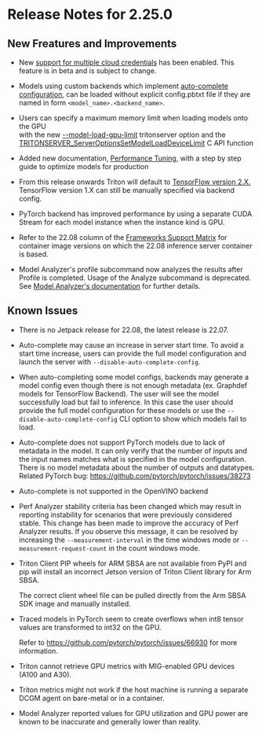 <!--
# Copyright 2018-2022, NVIDIA CORPORATION & AFFILIATES. All rights reserved.
#
# Redistribution and use in source and binary forms, with or without
# modification, are permitted provided that the following conditions
# are met:
#  * Redistributions of source code must retain the above copyright
#    notice, this list of conditions and the following disclaimer.
#  * Redistributions in binary form must reproduce the above copyright
#    notice, this list of conditions and the following disclaimer in the
#    documentation and/or other materials provided with the distribution.
#  * Neither the name of NVIDIA CORPORATION nor the names of its
#    contributors may be used to endorse or promote products derived
#    from this software without specific prior written permission.
#
# THIS SOFTWARE IS PROVIDED BY THE COPYRIGHT HOLDERS ``AS IS'' AND ANY
# EXPRESS OR IMPLIED WARRANTIES, INCLUDING, BUT NOT LIMITED TO, THE
# IMPLIED WARRANTIES OF MERCHANTABILITY AND FITNESS FOR A PARTICULAR
# PURPOSE ARE DISCLAIMED.  IN NO EVENT SHALL THE COPYRIGHT OWNER OR
# CONTRIBUTORS BE LIABLE FOR ANY DIRECT, INDIRECT, INCIDENTAL, SPECIAL,
# EXEMPLARY, OR CONSEQUENTIAL DAMAGES (INCLUDING, BUT NOT LIMITED TO,
# PROCUREMENT OF SUBSTITUTE GOODS OR SERVICES; LOSS OF USE, DATA, OR
# PROFITS; OR BUSINESS INTERRUPTION) HOWEVER CAUSED AND ON ANY THEORY
# OF LIABILITY, WHETHER IN CONTRACT, STRICT LIABILITY, OR TORT
# (INCLUDING NEGLIGENCE OR OTHERWISE) ARISING IN ANY WAY OUT OF THE USE
# OF THIS SOFTWARE, EVEN IF ADVISED OF THE POSSIBILITY OF SUCH DAMAGE.
-->

# Release Notes for 2.25.0

## New Freatures and Improvements

* New 
  [support for multiple cloud credentials](https://github.com/triton-inference-server/server/blob/main/docs/model_repository.md#cloud-storage-with-credential-file-beta) 
  has been enabled. This feature is in beta and is subject to change.

* Models using custom backends which implement 
  [auto-complete configuration](https://github.com/triton-inference-server/server/blob/main/docs/model_configuration.md#auto-generated-model-configuration), 
  can be loaded without explicit config.pbtxt file if they are named in form 
  `<model_name>.<backend_name>`.

* Users can specify a maximum memory limit when loading models onto the GPU  
  with the new 
  [--model-load-gpu-limit](https://github.com/triton-inference-server/server/blob/b3d7a3375e7adb1341724c0ac34661b4cde23cd2/src/main.cc#L629-L635)
  tritonserver option and the 
  [TRITONSERVER_ServerOptionsSetModelLoadDeviceLimit](https://github.com/triton-inference-server/core/blob/c9cd6630ecb04bb26e2110cd65a37f23aec8153b/include/triton/core/tritonserver.h#L1861-L1872) C API function

* Added new documentation, 
  [Performance Tuning](https://github.com/triton-inference-server/server/blob/main/docs/performance_tuning.md), with a step by step guide to optimize models for 
  production

* From this release onwards Triton will default to 
  [TensorFlow version 2.X.](https://github.com/triton-inference-server/tensorflow_backend/tree/main#--backend-configtensorflowversionint) 
  TensorFlow version 1.X can still be manually specified via backend config.

* PyTorch backend has improved performance by using a separate CUDA Stream for 
  each model instance when the instance kind is GPU.

* Refer to the 22.08 column of the 
  [Frameworks Support Matrix](https://docs.nvidia.com/deeplearning/frameworks/support-matrix/index.html) 
  for container image versions on which the 22.08 inference server container is 
  based.

* Model Analyzer's profile subcommand now analyzes the results after Profile is 
  completed. Usage of the Analyze subcommand is deprecated. See 
  [Model Analyzer's documentation](https://github.com/triton-inference-server/model_analyzer/blob/main/docs/cli.md#subcommand-profile) 
  for further details.

## Known Issues

* There is no Jetpack release for 22.08, the latest release is 22.07.

* Auto-complete may cause an increase in server start time. To avoid a start 
  time increase, users can provide the full model configuration and launch the 
  server with `--disable-auto-complete-config`.

* When auto-completing some model configs, backends may generate a model config 
  even though there is not enough metadata (ex. Graphdef models for TensorFlow 
  Backend). The user will see the model successfully load but fail to inference. 
  In this case the user should provide the full model configuration for these 
  models or use the `--disable-auto-complete-config` CLI option to show which 
  models fail to load.

* Auto-complete does not support PyTorch models due to lack of metadata in the 
  model. It can only verify that the number of inputs and the input names 
  matches what is specified in the model configuration. There is no model 
  metadata about the number of outputs and datatypes. Related PyTorch bug: 
  https://github.com/pytorch/pytorch/issues/38273

* Auto-complete is not supported in the OpenVINO backend

* Perf Analyzer stability criteria has been changed which may result in 
  reporting instability for scenarios that were previously considered stable. 
  This change has been made to improve the accuracy of Perf Analyzer results. 
  If you observe this message, it can be resolved by increasing the 
  `--measurement-interval` in the time windows mode or 
  `--measurement-request-count` in the count windows mode.

* Triton Client PIP wheels for ARM SBSA are not available from PyPI and pip will 
  install an incorrect Jetson version of Triton Client library for Arm SBSA.
  
  The correct client wheel file can be pulled directly from the Arm SBSA SDK 
  image and manually installed.

* Traced models in PyTorch seem to create overflows when int8 tensor values are 
  transformed to int32 on the GPU. 

  Refer to https://github.com/pytorch/pytorch/issues/66930 for more information.

* Triton cannot retrieve GPU metrics with MIG-enabled GPU devices (A100 and A30).

* Triton metrics might not work if the host machine is running a separate DCGM 
  agent on bare-metal or in a container.

* Model Analyzer reported values for GPU utilization and GPU power are known to 
  be inaccurate and generally lower than reality.
